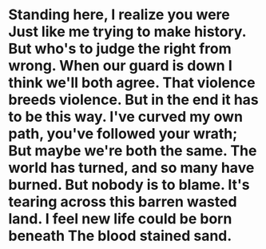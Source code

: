 <!DOCTYPE>
<html>
<head>
    <Title>It Has to Be This Way</Title>
</head>
<body>
    <h1>
    Standing here, I realize you were
    Just like me trying to make history.
    But who's to judge the right from wrong.
    When our guard is down I think we'll both agree.
    That violence breeds violence.
    But in the end it has to be this way.
    I've curved my own path, you've followed your wrath;
    But maybe we're both the same.
    The world has turned, and so many have burned.
    But nobody is to blame.
    It's tearing across this barren wasted land.
    I feel new life could be born beneath
    The blood stained sand.
    </h1>
</body>
</html>